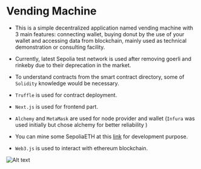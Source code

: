 # Vending Machine

- This is a simple decentralized application named vending machine with 3 main features: connecting wallet, buying donut by the use of your wallet and accessing data from blockchain, mainly used as technical demonstration or consulting facility.

- Currently, latest Sepolia test network is used after removing goerli and rinkeby due to their deprecation in the market.

- To understand contracts from the smart contract directory, some of `Solidity` knowledge would be necessary.

- `Truffle` is used for contract deployment.

- `Next.js` is used for frontend part.

- `Alchemy` and `MetaMask` are used for node provider and wallet (`Infura` was used initially but chose alchemy for better reliability )

- You can mine some SepoliaETH at this [link](polia-faucet.pk910.de) for development purpose.

- `Web3.js` is used to interact with ethereum blockchain.

![Alt text](https://file%252B.vscode-resource.vscode-cdn.net/var/folders/09/kr8c5xt11_b3rtct4qkj43y00000gn/T/TemporaryItems/NSIRD_screencaptureui_dEZLTh/Screenshot%25202024-01-11%2520at%25208.25.46%25E2%2580%25AFAM.png?version%253D1704936356584)